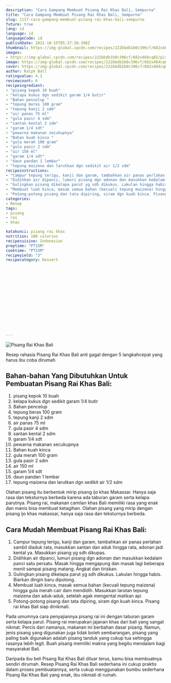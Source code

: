 ```yaml
---
description: "Cara Gampang Membuat Pisang Rai Khas Bali, Sempurna"
title: "Cara Gampang Membuat Pisang Rai Khas Bali, Sempurna"
slug: 1137-cara-gampang-membuat-pisang-rai-khas-bali-sempurna
future: true
lang: id
language: id
languageCode: id
publishDate: 2021-10-15T05:37:30.398Z 
thumbnail: https://img-global.cpcdn.com/recipes/222bbdb1b0c396cf/682x484cq65/pisang-rai-khas-bali-foto-resep-utama.webp
images:
- https://img-global.cpcdn.com/recipes/222bbdb1b0c396cf/682x484cq65/pisang-rai-khas-bali-foto-resep-utama.webp
image: https://img-global.cpcdn.com/recipes/222bbdb1b0c396cf/682x484cq65/pisang-rai-khas-bali-foto-resep-utama.webp
cover: https://img-global.cpcdn.com/recipes/222bbdb1b0c396cf/682x484cq65/pisang-rai-khas-bali-foto-resep-utama.webp
author: Ralph Ball
ratingvalue: 4.1
reviewcount: 6
recipeingredient:
- "pisang kepok 10 buah"
- "kelapa kukus dgn sedikit garam 1/4 butir"
- "Bahan pencelup "
- "tepung beras 100 gram"
- "tepung kanji 2 sdm"
- "air panas 75 ml"
- "gula pasir 4 sdm"
- "santan kental 2 sdm"
- "garam 1/4 sdt"
- "pewarna makanan secukupnya"
- "Bahan kuah kinca "
- "gula merah 100 gram"
- "gula pasir 2 sdm"
- "air 150 ml"
- "garam 1/4 sdt"
- "daun pandan 1 lembar"
- "tepung maizena dan larutkan dgn sedikit air 1/2 sdm"
recipeinstructions:
- "Campur tepung terigu, kanji dan garam, tambahkan air panas perlahan sambil diaduk rata, masukkan santan dan aduk hingga rata, adonan jadi kental ya. Masukkan pisang yg sdh dikupas."
- "Didihkan air dipanci, lumuri pisang dgn adonan dan masukkan kedalam panci satu persatu. Masak hingga mengapung dan masak lagi beberapa menit sampai pisang matang. Angkat dan tiriskan."
- "Gulingkan pisang dikelapa parut yg sdh dikukus. Lakulan hingga habis. Biarkan dingin baru dipotong."
- "Membuat luah kinca, masak semua bahan (kecuali tepung maizena) hingga gula merah cair dam mendidih. Masukkan larutan tepung maizena dan aduk-aduk, setelah agak mengental matikan api"
- "Potong-potong pisang dan tata dipiring, siram dgn kuah kinca. Pisang rai khas Bali siap dinikmati."
categories:
- Resep
tags:
- pisang
- rai
- khas

katakunci: pisang rai khas 
nutrition: 108 calories
recipecuisine: Indonesian
preptime: "PT15M"
cooktime: "PT33M"
recipeyield: "3"
recipecategory: Dessert


     
    
    
    
    
    
    
    
    
    
    
      
    
---
```



![Pisang Rai Khas Bali](https://img-global.cpcdn.com/recipes/222bbdb1b0c396cf/682x484cq65/pisang-rai-khas-bali-foto-resep-utama.webp)

Resep rahasia Pisang Rai Khas Bali  anti gagal dengan 5 langkahcepat yang harus ibu coba dirumah

<!--inarticleads1-->

## Bahan-bahan Yang Dibutuhkan Untuk Pembuatan Pisang Rai Khas Bali:

1. pisang kepok 10 buah
1. kelapa kukus dgn sedikit garam 1/4 butir
1. Bahan pencelup 
1. tepung beras 100 gram
1. tepung kanji 2 sdm
1. air panas 75 ml
1. gula pasir 4 sdm
1. santan kental 2 sdm
1. garam 1/4 sdt
1. pewarna makanan secukupnya
1. Bahan kuah kinca 
1. gula merah 100 gram
1. gula pasir 2 sdm
1. air 150 ml
1. garam 1/4 sdt
1. daun pandan 1 lembar
1. tepung maizena dan larutkan dgn sedikit air 1/2 sdm

Olahan pisang itu berbentuk mirip pisang ijo khas Makassar. Hanya saja rasa dan teksturnya berbeda karena ada taburan garam serta kelapa parutnya. Pisang rai, makanan camilan khas Bali memiliki rasa yang enak dan manis bisa membuat ketagihan. Olahan pisang yang mirip dengan pisang ijo khas makassar, hanya saja rasa dan teksturnya berbeda. 

<!--inarticleads2-->

## Cara Mudah Membuat Pisang Rai Khas Bali:

1. Campur tepung terigu, kanji dan garam, tambahkan air panas perlahan sambil diaduk rata, masukkan santan dan aduk hingga rata, adonan jadi kental ya. Masukkan pisang yg sdh dikupas.
1. Didihkan air dipanci, lumuri pisang dgn adonan dan masukkan kedalam panci satu persatu. Masak hingga mengapung dan masak lagi beberapa menit sampai pisang matang. Angkat dan tiriskan.
1. Gulingkan pisang dikelapa parut yg sdh dikukus. Lakulan hingga habis. Biarkan dingin baru dipotong.
1. Membuat luah kinca, masak semua bahan (kecuali tepung maizena) hingga gula merah cair dam mendidih. Masukkan larutan tepung maizena dan aduk-aduk, setelah agak mengental matikan api
1. Potong-potong pisang dan tata dipiring, siram dgn kuah kinca. Pisang rai khas Bali siap dinikmati.


Pada umumnya cara penyajiannya pisang rai ini dengan taburan garam serta kelapa parut. Pisang rai merupakan jajanan khas dari bali yang sangat nikmat. Percis dari namanya, makanan ini berbahan dasar pisang. Namun, jenis pisang yang digunakan juga tidak boleh sembarangan, pisang yang paling baik digunakan adalah pisang tanduk yang cukup tua sehingga rasanya lebih legit. Buah pisang memiliki makna yang begitu mendalam bagi masyarakat Bali. 

Daripada ibu beli  Pisang Rai Khas Bali  diluar terus, kamu  bisa membuatnya sendiri dirumah. Resep  Pisang Rai Khas Bali  sederhana ini cukup praktis dalam proses pembuatannya, serta cukup menggunakan bumbu sederhana  Pisang Rai Khas Bali  yang enak, ibu nikmati di rumah.
